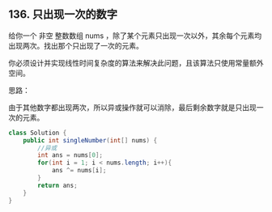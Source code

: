 ## 136. 只出现一次的数字
给你一个 非空 整数数组 nums ，除了某个元素只出现一次以外，其余每个元素均出现两次。找出那个只出现了一次的元素。

你必须设计并实现线性时间复杂度的算法来解决此问题，且该算法只使用常量额外空间。

思路：

由于其他数字都出现两次，所以异或操作就可以消除，最后剩余数字就是只出现一次的元素。

```java
class Solution {
    public int singleNumber(int[] nums) {
        //异或
        int ans = nums[0];
        for(int i = 1; i < nums.length; i++){
            ans ^= nums[i];
        }
        return ans;
    }
}
```
